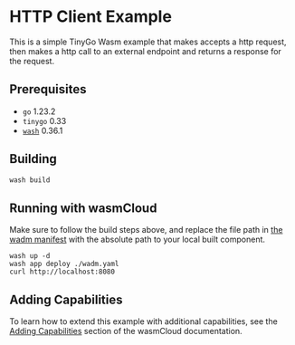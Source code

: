 # HTTP Client Example

This is a simple TinyGo Wasm example that makes accepts a http request, then makes a http call to an external endpoint and returns a response for the request.

## Prerequisites

- `go` 1.23.2
- `tinygo` 0.33
- [`wash`](https://wasmcloud.com/docs/installation) 0.36.1

## Building

```bash
wash build
```

## Running with wasmCloud

Make sure to follow the build steps above, and replace the file path in [the wadm manifest](./wadm.yaml) with the absolute path to your local built component.

```
wash up -d
wash app deploy ./wadm.yaml
curl http://localhost:8080
```

## Adding Capabilities

To learn how to extend this example with additional capabilities, see the [Adding Capabilities](https://wasmcloud.com/docs/tour/adding-capabilities?lang=tinygo) section of the wasmCloud documentation.

